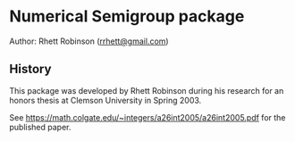 # Numerical Semigroup package

Author: Rhett Robinson (rrhett@gmail.com)

## History

This package was developed by Rhett Robinson during his research for an honors
thesis at Clemson University in Spring 2003.

See https://math.colgate.edu/~integers/a26int2005/a26int2005.pdf for the published paper.
